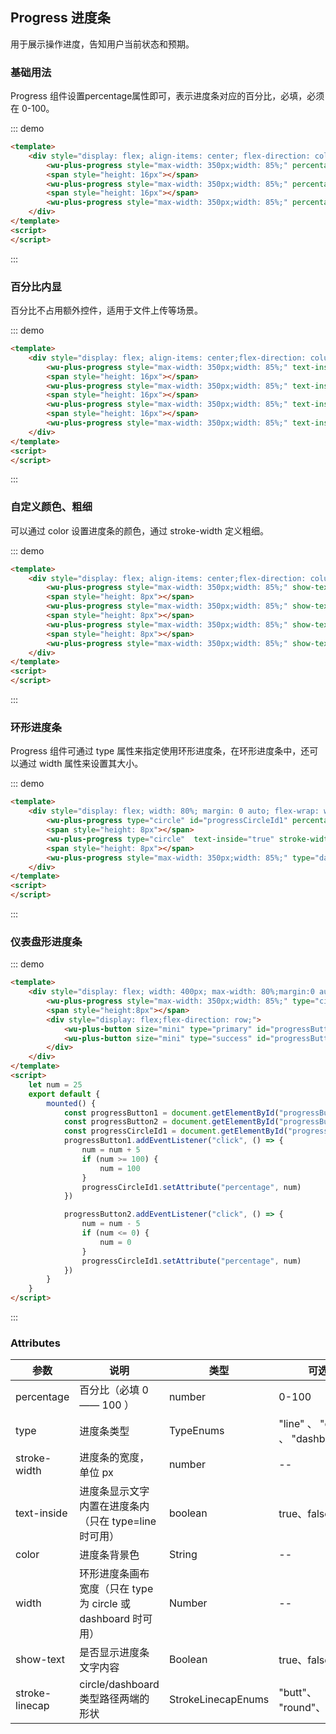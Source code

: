 
## Progress 进度条

用于展示操作进度，告知用户当前状态和预期。

### 基础用法

Progress 组件设置percentage属性即可，表示进度条对应的百分比，必填，必须在 0-100。

::: demo
```html
<template>
    <div style="display: flex; align-items: center; flex-direction: column; padding: 16px">
        <wu-plus-progress style="max-width: 350px;width: 85%;" percentage="70"></wu-plus-progress>
        <span style="height: 16px"></span>
        <wu-plus-progress style="max-width: 350px;width: 85%;" percentage="60" color="red"></wu-plus-progress>
        <span style="height: 16px"></span>
        <wu-plus-progress style="max-width: 350px;width: 85%;" percentage="50" color="yellow"></wu-plus-progress>
    </div>
</template>
<script>
</script>
```
:::

### 百分比内显

百分比不占用额外控件，适用于文件上传等场景。

::: demo
```html
<template>
    <div style="display: flex; align-items: center;flex-direction: column;padding: 16px">
        <wu-plus-progress style="max-width: 350px;width: 85%;" text-inside="true" stroke-width="26" percentage="70" color="#409eff"></wu-plus-progress>
        <span style="height: 16px"></span>
        <wu-plus-progress style="max-width: 350px;width: 85%;" text-inside="true" stroke-width="26" percentage="60" color="green"></wu-plus-progress>
        <span style="height: 16px"></span>
        <wu-plus-progress style="max-width: 350px;width: 85%;" text-inside="true" stroke-width="26" percentage="50" color="red"></wu-plus-progress>
        <span style="height: 16px"></span>
        <wu-plus-progress style="max-width: 350px;width: 85%;" text-inside="true" stroke-width="26" percentage="50" color="#e6a23c"></wu-plus-progress>
    </div>
</template>
<script>
</script>
```
:::

### 自定义颜色、粗细

可以通过 color 设置进度条的颜色，通过 stroke-width 定义粗细。

::: demo
```html
<template>
    <div style="display: flex; align-items: center;flex-direction: column;padding: 16px">
        <wu-plus-progress style="max-width: 350px;width: 85%;" show-text="false" text-inside="false" stroke-width="26" percentage="70" color="#409eff"></wu-plus-progress>
        <span style="height: 8px"></span>
        <wu-plus-progress style="max-width: 350px;width: 85%;" show-text="false" text-inside="false" stroke-width="20" percentage="60" color="green"></wu-plus-progress>
        <span style="height: 8px"></span>
        <wu-plus-progress style="max-width: 350px;width: 85%;" show-text="false" text-inside="false" stroke-width="16" percentage="50" color="red"></wu-plus-progress>
        <span style="height: 8px"></span>
        <wu-plus-progress style="max-width: 350px;width: 85%;" show-text="false" text-inside="false" stroke-width="10" percentage="50" color="#e6a23c"></wu-plus-progress>
    </div>
</template>
<script>
</script>
```
:::

### 环形进度条

Progress 组件可通过 type 属性来指定使用环形进度条，在环形进度条中，还可以通过 width 属性来设置其大小。

::: demo
```html
<template>
    <div style="display: flex; width: 80%; margin: 0 auto; flex-wrap: wrap; align-items: center;justify-content: space-around;padding: 16px">
        <wu-plus-progress type="circle" id="progressCircleId1" percentage="0"></wu-plus-progress>
        <span style="height: 8px"></span>
        <wu-plus-progress type="circle"  text-inside="true" stroke-width="6" percentage="60" color="green"></wu-plus-progress>
        <span style="height: 8px"></span>
        <wu-plus-progress style="max-width: 350px;width: 85%;" type="dashboard" id="progressCircleId19" percentage="25"></wu-plus-progress>
    </div>
</template>
<script>
</script>
```
:::

### 仪表盘形进度条

::: demo
```html
<template>
    <div style="display: flex; width: 400px; max-width: 80%;margin:0 auto; align-items: center;justify-content: space-around;padding: 16px">
        <wu-plus-progress style="max-width: 350px;width: 85%;" type="circle" id="progressCircleId10" percentage="25"></wu-plus-progress>
        <span style="height:8px"></span>
        <div style="display: flex;flex-direction: row;">
            <wu-plus-button size="mini" type="primary" id="progressButton1">+</wu-plus-button>
            <wu-plus-button size="mini" type="success" id="progressButton2" style="margin-left: 16px;">-</wu-plus-button>
        </div>
    </div>
</template>
<script>
    let num = 25
    export default {
        mounted() {
            const progressButton1 = document.getElementById("progressButton1");
            const progressButton2 = document.getElementById("progressButton2");
            const progressCircleId1 = document.getElementById("progressCircleId10");
            progressButton1.addEventListener("click", () => {
                num = num + 5
                if (num >= 100) {
                    num = 100
                }
                progressCircleId1.setAttribute("percentage", num)
            })

            progressButton2.addEventListener("click", () => {
                num = num - 5
                if (num <= 0) {
                    num = 0
                }
                progressCircleId1.setAttribute("percentage", num)
            })
        }
    }
</script>
```
:::

### Attributes

| 参数      | 说明    | 类型      | 可选值       | 默认值   |
|---------- |-------- |---------- |-------------  |-------- |
| percentage  | 百分比（必填 0 —— 100 ） | number | 0-100  | 0 |
| type | 进度条类型 | TypeEnums | "line" 、 "circle" 、 "dashboard" | "line" |
| stroke-width	 | 进度条的宽度，单位 px | number | -- | 6 |
| text-inside	 | 进度条显示文字内置在进度条内（只在 type=line 时可用） | boolean | true、false | false |
| color	 | 进度条背景色 | String | -- | -- |
| width	 | 环形进度条画布宽度（只在 type 为 circle 或 dashboard 时可用） | Number | -- | 126 |
| show-text	 | 是否显示进度条文字内容 | Boolean | true、false | true |
| stroke-linecap	 | circle/dashboard 类型路径两端的形状 | StrokeLinecapEnums |  "butt"、 "round"、"square" | "round" |

